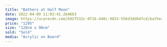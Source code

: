 ```yaml
---
title: "Bathers at Half Moon"
date: 2022-04-09 11:03:41.264663
image: https://ucarecdn.com/b92f532c-0f16-448c-9833-556d3dd64fcd/bathers-at-half-moon.jpg
price: "1295"
size: "120cm x 90cm"
sold: "Sold"
media: "Acrylic on Board"
---
```


